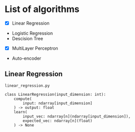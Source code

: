 # List of algorithms

* [x] Linear Regression
* Logistic Regression
* Descision Tree
* [x] MultiLayer Perceptron
* Auto-encoder

## Linear Regression
`linear_regression.py`

```
class LinearRegression(input_dimension: int):
    compute(
        input: ndarray[input_dimension]
    ) -> output: float
    learn(
        input_vec: ndarray[n](ndarray[input_dimension]),
        expected_vec: ndarray[n](float)
    ) -> None
```
